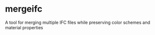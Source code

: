 # mergeifc
A tool for merging multiple IFC files while preserving color schemes and material properties
